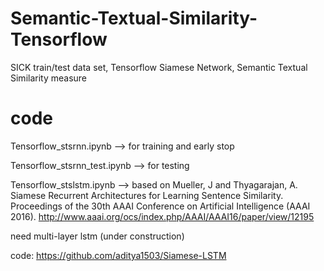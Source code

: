 # Semantic-Textual-Similarity-Tensorflow
SICK train/test data set, Tensorflow Siamese Network, Semantic Textual Similarity measure

# code
Tensorflow_stsrnn.ipynb --> for training and early stop

Tensorflow_stsrnn_test.ipynb --> for testing

Tensorflow_stslstm.ipynb --> based on Mueller, J and Thyagarajan, A. Siamese Recurrent Architectures for Learning Sentence Similarity. Proceedings of the 30th AAAI Conference on Artificial Intelligence (AAAI 2016). http://www.aaai.org/ocs/index.php/AAAI/AAAI16/paper/view/12195

need multi-layer lstm (under construction)

code: https://github.com/aditya1503/Siamese-LSTM
